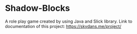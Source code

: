 # Shadow-Blocks
A role play game created by using Java and Slick library.
Link to documentation of this project: https://skydans.me/project/
